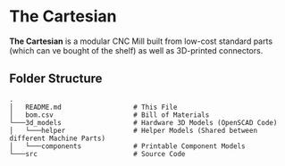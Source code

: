 # The Cartesian
**The Cartesian** is a modular CNC Mill built from low-cost standard parts (which can ve bought of the shelf) as well as 3D-printed connectors.


## Folder Structure


```
.
│   README.md                  # This File
│   bom.csv                    # Bill of Materials
└───3d_models                  # Hardware 3D Models (OpenSCAD Code)
│   └───helper                 # Helper Models (Shared between different Machine Parts)
│   └───components             # Printable Component Models
└───src                        # Source Code
